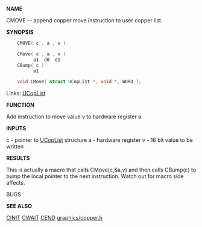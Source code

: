 
**NAME**

CMOVE -- append copper move instruction to user copper list.

**SYNOPSIS**

```c
    CMOVE( c , a , v )

    CMove( c , a , v )
          a1  d0  d1
    CBump( c )
          a1

    void CMove( struct UCopList *, void *, WORD );

```
Links: [UCopList](_OOAD) 

**FUNCTION**

Add instruction to move value v to hardware register a.

**INPUTS**

c - pointer to [UCopList](_OOAD) structure
a - hardware register
v - 16 bit value to be written

**RESULTS**

This is actually a macro that calls CMove(c,&#038;a,v)
and then calls CBump(c) to bump the local pointer
to the next instruction. Watch out for macro side affects.

BUGS

**SEE ALSO**

[CINIT](CINIT) [CWAIT](CWAIT) [CEND](CEND) [graphics/copper.h](_OOAD)
